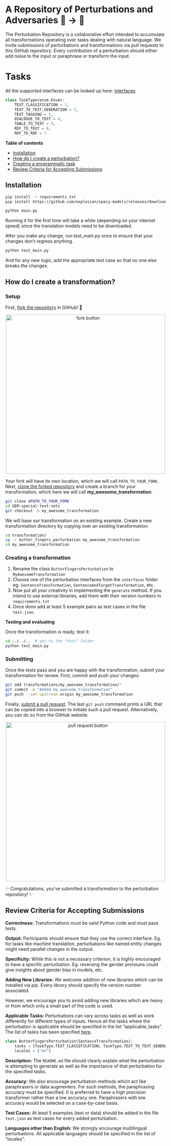 # A Repository of Perturbations and Adversaries 🦎 → 🐍

The Perturbation Repository is a collaborative effort intended to accumulate all transformations operating over tasks dealing with natural language. We invite submissions of perturbations and transformations via pull requests to this GitHub repository. 
Every contribution of a perturbation should either add noise to the input or paraphrase or transform the input. 

# Tasks
All the supported interfaces can be looked up here: [interfaces](interfaces)
```python
class TaskType(enum.Enum):
    TEXT_CLASSIFICATION = 1,
    TEXT_TO_TEXT_GENERATION = 2,
    TEXT_TAGGING = 3,
    DIALOGUE_TO_TEXT = 4,
    TABLE_TO_TEXT = 5,
    RDF_TO_TEXT = 6,
    RDF_TO_RDF = 7
```

**Table of contents**

* [Installation](#installation)
* [How do I create a perturbation?](#how-do-i-create-a-perturbation)
* [Creating a programmatic task](#creating-a-programmatic-task)
* [Review Criteria for Accepting Submissions](#review-criteria)

## Installation
```bash
pip install -r requirements.txt
pip install https://github.com/explosion/spacy-models/releases/download/en_core_web_sm-2.2.0/en_core_web_sm-2.2.0.tar.gz
```

```bash
python main.py
```
Running it for the first time will take a while (depending on your internet speed) since the translation models need to be downloaded.

After you make any change, run test_main.py once to ensure that your changes don't regress anything.

```bash
python test_main.py
```
 
And for any new logic, add the appropriate test case so that no one else breaks the changes. 

## How do I create a transformation?
### Setup

First, [fork the repository](https://docs.github.com/en/github/getting-started-with-github/fork-a-repo) in GitHub! :fork_and_knife:
<a href="https://docs.github.com/en/github/getting-started-with-github/fork-a-repo">
<div style="text-align:center"><img src="https://docs.github.com/assets/images/help/repository/fork_button.jpg" alt="fork button" width="500"/></div>
</a>

Your fork will have its own location, which we will call `PATH_TO_YOUR_FORK`.
Next, [clone the forked repository](https://docs.github.com/en/github/creating-cloning-and-archiving-repositories/cloning-a-repository) and create a branch for your transformation, which here we will call **my_awesome_transformation**:
```bash
git clone $PATH_TO_YOUR_FORK
cd GEM-special-test-sets
git checkout -b my_awesome_transformation
```
We will base our transformation on an existing example.
Create a new transformation directory by copying over an existing transformation:
```bash
cd transformation/
cp -r butter_fingers_perturbation my_awesome_transformation
cd my_awesome_transformation
```

### Creating a transformation
1. Rename the class `ButterFingersPerturbation` to `MyAwesomeTransformation`
2. Choose one of the perturbation interfaces from the `interfaces` folder eg. `SentenceTransformation`, `SentenceAndTargetTransformation`, etc.
3. Now put all your creativity in implementing the `generate` method. If you intend to use external libraries, add them with their version numbers in `requirements.txt`
4. Once done add at least 5 example pairs as test cases in the file `test.json`.

**Testing and evaluating**

Once the transformation is ready, test it:
```bash
cd ../../..  # get to the "test" folder
python test_main.py
```

### Submitting

Once the tests pass and you are happy with the transformation, submit your transformation for review.
First, commit and push your changes:
```bash
git add transformations/my_awesome_transformation/*
git commit -m "Added my_awesome_transformation"
git push --set-upstream origin my_awesome_transformation
```
Finally, [submit a pull request](https://docs.github.com/en/github/collaborating-with-issues-and-pull-requests/creating-a-pull-request).
The last `git push` command prints a URL that can be copied into a browser to initiate such a pull request.
Alternatively, you can do so from the GitHub website.
<a href="https://docs.github.com/en/github/collaborating-with-issues-and-pull-requests/creating-a-pull-request">
<div style="text-align:center"><img src="https://docs.github.com/assets/images/help/pull_requests/pull-request-start-review-button.png" alt="pull request button" width="500"/></div>
</a>

:sparkles: Congratulations, you've submitted a transformation to the perturbation repository! :sparkles:

## Review Criteria for Accepting Submissions

**Correctness:** Transformations must be valid Python code and must pass tests. 

**Output:** Participants should ensure that they use the correct interface. Eg. for tasks like machine translation, perturbations like named entity changes might need parallel changes in the output. 

**Specificity:** While this is not a necessary criterion, it is highly encouraged to have a specific perturbation. Eg. reversing the gender pronouns could give insights about gender bias in models, etc.

**Adding New Libraries:** We welcome addition of new libraries which can be installed via pip. Every library should specify the version number associated. 

However, we encourage you to avoid adding new libraries which are heavy or from which only a small part of the code is used.
  
**Applicable Tasks:** Perturbations can vary across tasks as well as work differently for different types of inputs. Hence all the tasks where the perturbation is applicable should be specified in the list “applicable_tasks”. The list of tasks has been specified [here](interfaces).
```python
class ButterFingersPerturbation(SentenceTransformation):
    tasks = [TaskType.TEXT_CLASSIFICATION, TaskType.TEXT_TO_TEXT_GENERATION]
    locales = ["en"]
```

**Description:** The `README.md` file should clearly explain what the perturbation is attempting to generate as well as the importance of that perturbation for the specified tasks.

**Accuracy:** We also encourage perturbation methods which act like paraphrasers or data augmenters. For such methods, the paraphrasing accuracy must be specified. It is preferred to have a high precision transformer rather than a low accuracy one. Paraphrasers with low accuracy would be selected on a case-by-case basis.
 
**Test Cases:** At least 5 examples (text or data) should be added in the file `test.json` as test cases for every added perturbation.

**Languages other than English:** We strongly encourage multilingual perturbations. All applicable languages should be specified in the list of “locales”.
 
